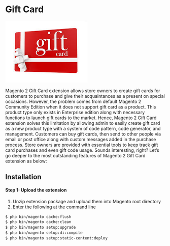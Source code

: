 # Gift Card
![alt text](https://github.com/nishadjadhav/GiftCard/blob/master/gift2.jpeg)

Magento 2 Gift Card extension allows store owners to create gift cards for customers to purchase and give their acquaintances as a present on special occasions. However, the problem comes from default Magento 2 Community Edition when it does not support gift card as a product. This product type only exists in Enterprise edition along with necessary functions to launch gift cards to the market. Hence, Magento 2 Gift Card extension solves this limitation by allowing admin to easily create gift card as a new product type with a system of code pattern, code generator, and management. Customers can buy gift cards, then send to other people via email or post office along with custom messages added in the purchase process. Store owners are provided with essential tools to keep track gift card purchases and even gift code usage. Sounds interesting, right? Let’s go deeper to the most outstanding features of Magento 2 Gift Card extension as below:

## Installation
#### Step 1: Upload the extension

1) Unzip extension package and upload them into Magento root directory
2) Enter the following at the command line

```sh
$ php bin/magento cache:flush
$ php bin/magento cache:clean
$ php bin/magento setup:upgrade
$ php bin/magento setup:di:compile
$ php bin/magento setup:static-content:deploy

